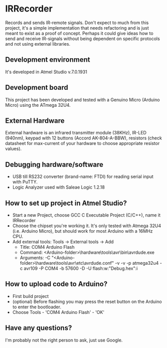 # IRRecorder
Records and sends IR-remote signals. 
Don't expect to much from this project, it's a simple implementation that needs refactoring and is just meant to exist as a proof of concept. Perhaps it could give ideas how to send and receive IR-signals without being dependent on specific protocols and not using external libraries.

## Development environment
It's developed in Atmel Studio v.7.0.1931 

## Development board
This project has been developed and tested with a Genuino Micro (Arduino Micro) using the ATmega 32U4. 

## External Hardware 
External hardware is an infrared transmitter module (38KHz), IR-LED (940nm), keypad with 12 buttons (Accord AK-804-A-BBW), resistors (check datasheet for max-current of your hardware to choose appropriate resistor values).

## Debugging hardware/software
* USB till RS232 converter (brand-name: FTDI) for reading serial input with PuTTY.
* Logic Analyzer used with Saleae Logic 1.2.18

## How to set up project in Atmel Studio?
* Start a new Project, choose GCC C Executable Project (C/C++), name it IRRecorder
* Choose the chipset you're working it. It's only tested with Atmega 32U4 (i.e. Arduino Micro), but should work for most Arduino with a 16MHz CPU.
* Add external tools: Tools -> External tools -> Add 
  * Title: COM4 Arduino Flash
  * Command: \<Arduino-folder\>\hardware\tools\avr\bin\avrdude.exe 
  * Arguments: -C "\<Arduino-folder\>\hardware\tools\avr\etc\avrdude.conf" -v -v -p atmega32u4 -c avr109 -P COM4 -b 57600 -D -U flash:w:"Debug\.hex":i

## How to upload code to Arduino?
* First build project
* (optional) Before flashing you may press the reset button on the Arduino to enter the bootloader. 
* Choose Tools - 'COM4 Arduino Flash' - 'OK'

## Have any questions?
I'm probably not the right person to ask, just use Google.
